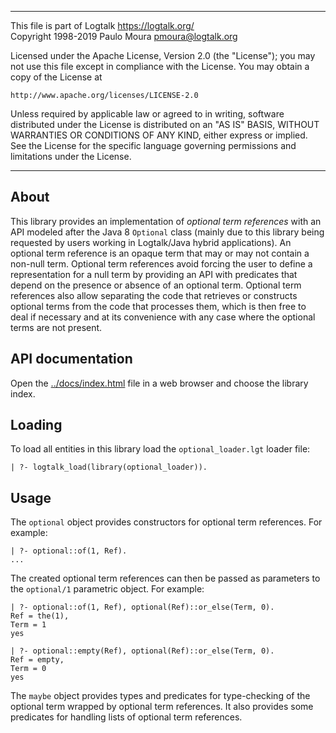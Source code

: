 ________________________________________________________________________

This file is part of Logtalk <https://logtalk.org/>  
Copyright 1998-2019 Paulo Moura <pmoura@logtalk.org>

Licensed under the Apache License, Version 2.0 (the "License");
you may not use this file except in compliance with the License.
You may obtain a copy of the License at

    http://www.apache.org/licenses/LICENSE-2.0

Unless required by applicable law or agreed to in writing, software
distributed under the License is distributed on an "AS IS" BASIS,
WITHOUT WARRANTIES OR CONDITIONS OF ANY KIND, either express or implied.
See the License for the specific language governing permissions and
limitations under the License.
________________________________________________________________________


About
-----

This library provides an implementation of *optional term references* with
an API modeled after the Java 8 `Optional` class (mainly due to this library
being requested by users working in Logtalk/Java hybrid applications). An
optional term reference is an opaque term that may or may not contain a
non-null term. Optional term references avoid forcing the user to define a
representation for a null term by providing an API with predicates that
depend on the presence or absence of an optional term. Optional term
references also allow separating the code that retrieves or constructs
optional terms from the code that processes them, which is then free to
deal if necessary and at its convenience with any case where the optional
terms are not present.


API documentation
-----------------

Open the [../docs/index.html](../docs/index.html) file in a web browser
and choose the library index.


Loading
-------

To load all entities in this library load the `optional_loader.lgt` loader
file:

	| ?- logtalk_load(library(optional_loader)).


Usage
-----

The `optional` object provides constructors for optional term references. For
example:

	| ?- optional::of(1, Ref).
	...

The created optional term references can then be passed as parameters to the
`optional/1` parametric object. For example:

	| ?- optional::of(1, Ref), optional(Ref)::or_else(Term, 0).
	Ref = the(1),
	Term = 1
	yes

	| ?- optional::empty(Ref), optional(Ref)::or_else(Term, 0).
	Ref = empty,
	Term = 0
	yes

The `maybe` object provides types and predicates for type-checking of the
optional term wrapped by optional term references. It also provides some 
predicates for handling lists of optional term references.

